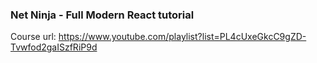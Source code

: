 ### Net Ninja - Full Modern React tutorial
Course url: https://www.youtube.com/playlist?list=PL4cUxeGkcC9gZD-Tvwfod2gaISzfRiP9d
